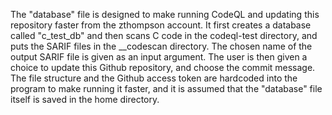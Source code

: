The "database" file is designed to make running CodeQL and updating this repository faster from the zthompson account. It first creates a database called "c_test_db" and then scans C code in the codeql-test directory, and puts the SARIF files in the __codescan directory. The chosen name of the output SARIF file is given as an input argument. The user is then given a choice to update this Github repository, and choose the commit message. The file structure and the Github access token are hardcoded into the program to make running it faster, and it is assumed that the "database" file itself is saved in the home directory.
